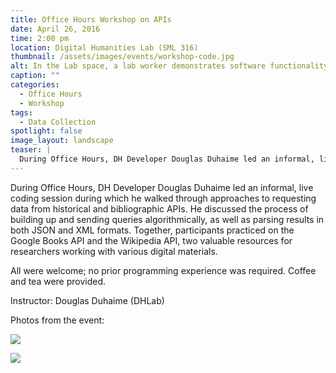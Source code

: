 ```yaml
---
title: Office Hours Workshop on APIs
date: April 26, 2016
time: 2:00 pm
location: Digital Humanities Lab (SML 316)
thumbnail: /assets/images/events/workshop-code.jpg
alt: In the Lab space, a lab worker demonstrates software functionality on desktop while two seated attendees follow along on their lapots
caption: ""
categories:
  - Office Hours
  - Workshop
tags:
  - Data Collection
spotlight: false
image_layout: landscape
teaser: |
  During Office Hours, DH Developer Douglas Duhaime led an informal, live coding session during which he walked through approaches to requesting data from historical and bibliographic APIs.
---
```

During Office Hours, DH Developer Douglas Duhaime led an informal, live coding session during which he walked through approaches to requesting data from historical and bibliographic APIs. He discussed the process of building up and sending queries algorithmically, as well as parsing results in both JSON and XML formats. Together, participants practiced on the Google Books API and the Wikipedia API, two valuable resources for researchers working with various digital materials.

All were welcome; no prior programming experience was required. Coffee and tea were provided.

Instructor: Douglas Duhaime (DHLab)

Photos from the event:

[<img src="http://web.library.yale.edu/sites/default/files/resize/images/IMG_0496%281%29-223x223.JPG" alt: DHLab worker demonstrates software to several seated attendees in a wide image that also captures the DHLab ceiling and library./>](http://web.library.yale.edu/sites/default/files/images/IMG_0496%281%29.JPG)

[<img src="http://web.library.yale.edu/sites/default/files/resize/images/IMG_0497%282%29-300x225.JPG" alt: DHLab worker answers student question in Lab cubicle area./>](http://web.library.yale.edu/sites/default/files/images/IMG_0497%282%29.JPG)
